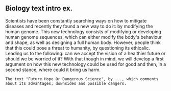 ## Biology text intro ex.
Scientists have been constantly searching ways on how to mitigate diseases and recently they found a new way to do it: by modifying the human genome. This new technology consists of modifying or developing human genome sequences, which can either modify the body's behaviour and shape, as well as designing a full human body. However, people think that this could pose a threat to humanity, by questioning its ethicalic. Leading us to the following: can we accept the vision of a healthier future or should we be worried of it? 
With that though in mind, we will develop a first argument on how this new technology could be used for good and then, in a second stance, where could it bring us harm.

``The text "Future Hope Or Dangerous Science", by ..., which comments about its advantages, downsides and possible dangers.``